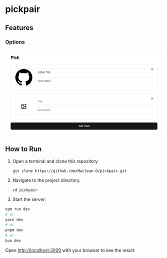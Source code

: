 # pickpair

## Features

### Options
![pick](https://github.com/Maclean-D/pickpair/raw/main/pick.png)


## How to Run

1. Open a terminal and clone this repository
   ```
   git clone https://github.com/Maclean-D/pickpair.git
   ```
   
2. Navigate to the project directory.
   ```
   cd pickpair
   ```

3. Start the server:

```bash
npm run dev
# or
yarn dev
# or
pnpm dev
# or
bun dev
```   
   
Open [http://localhost:3000](http://localhost:3000) with your browser to see the result.
